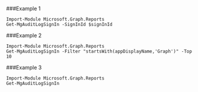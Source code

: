 ###Example 1
```
Import-Module Microsoft.Graph.Reports
Get-MgAuditLogSignIn -SignInId $signInId
```
###Example 2
```
Import-Module Microsoft.Graph.Reports
Get-MgAuditLogSignIn -Filter "startsWith(appDisplayName,'Graph')" -Top 10 
```
###Example 3
```
Import-Module Microsoft.Graph.Reports
Get-MgAuditLogSignIn
```
